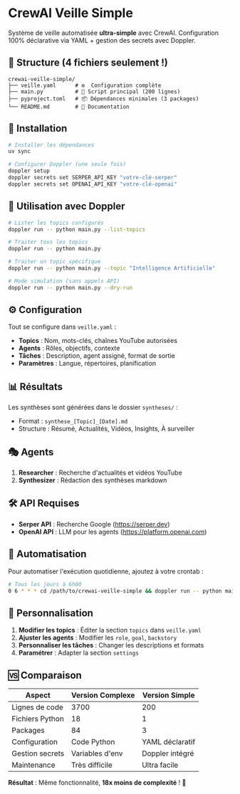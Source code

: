 # CrewAI Veille Simple

Système de veille automatisée **ultra-simple** avec CrewAI. Configuration 100% déclarative via YAML + gestion des secrets avec Doppler.

## 📁 Structure (4 fichiers seulement !)

```
crewai-veille-simple/
├── veille.yaml      # ⚙️  Configuration complète 
├── main.py          # 🚀 Script principal (200 lignes)
├── pyproject.toml   # 📦 Dépendances minimales (3 packages)
└── README.md        # 📖 Documentation
```

## 🚀 Installation

```bash
# Installer les dépendances
uv sync

# Configurer Doppler (une seule fois)
doppler setup
doppler secrets set SERPER_API_KEY "votre-clé-serper"
doppler secrets set OPENAI_API_KEY "votre-clé-openai"
```

## 🎯 Utilisation avec Doppler

```bash
# Lister les topics configurés
doppler run -- python main.py --list-topics

# Traiter tous les topics
doppler run -- python main.py

# Traiter un topic spécifique  
doppler run -- python main.py --topic "Intelligence Artificielle"

# Mode simulation (sans appels API)
doppler run -- python main.py --dry-run
```

## ⚙️ Configuration

Tout se configure dans `veille.yaml` :

- **Topics** : Nom, mots-clés, chaînes YouTube autorisées
- **Agents** : Rôles, objectifs, contexte
- **Tâches** : Description, agent assigné, format de sortie
- **Paramètres** : Langue, répertoires, planification

## 📊 Résultats

Les synthèses sont générées dans le dossier `syntheses/` :
- Format : `synthese_[Topic]_[Date].md`
- Structure : Résumé, Actualités, Vidéos, Insights, À surveiller

## 🎭 Agents

1. **Researcher** : Recherche d'actualités et vidéos YouTube
2. **Synthesizer** : Rédaction des synthèses markdown

## 🛠️ API Requises

- **Serper API** : Recherche Google (https://serper.dev)
- **OpenAI API** : LLM pour les agents (https://platform.openai.com)

## 🔄 Automatisation

Pour automatiser l'exécution quotidienne, ajoutez à votre crontab :

```bash
# Tous les jours à 6h00  
0 6 * * * cd /path/to/crewai-veille-simple && doppler run -- python main.py
```

## 📝 Personnalisation

1. **Modifier les topics** : Éditer la section `topics` dans `veille.yaml`
2. **Ajuster les agents** : Modifier les `role`, `goal`, `backstory`
3. **Personnaliser les tâches** : Changer les descriptions et formats
4. **Paramétrer** : Adapter la section `settings`

## 🆚 Comparaison

| Aspect | Version Complexe | Version Simple |
|--------|------------------|----------------|
| Lignes de code | 3700 | 200 |
| Fichiers Python | 18 | 1 |
| Packages | 84 | 3 |
| Configuration | Code Python | YAML déclaratif |
| Gestion secrets | Variables d'env | Doppler intégré |
| Maintenance | Très difficile | Ultra facile |

**Résultat** : Même fonctionnalité, **18x moins de complexité** ! 🎉